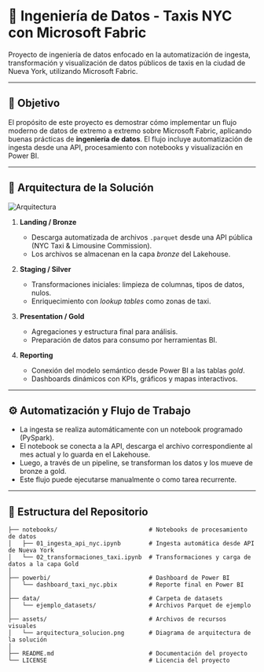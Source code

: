 # 🚖 Ingeniería de Datos - Taxis NYC con Microsoft Fabric

Proyecto de ingeniería de datos enfocado en la automatización de ingesta, transformación y visualización de datos públicos de taxis en la ciudad de Nueva York, utilizando Microsoft Fabric.

---

## 🧠 Objetivo

El propósito de este proyecto es demostrar cómo implementar un flujo moderno de datos de extremo a extremo sobre Microsoft Fabric, aplicando buenas prácticas de **ingeniería de datos**. El flujo incluye automatización de ingesta desde una API, procesamiento con notebooks y visualización en Power BI.

---

## 🧱 Arquitectura de la Solución

![Arquitectura](assets/arquitectura_solucion.png)

1. **Landing / Bronze**  
   - Descarga automatizada de archivos `.parquet` desde una API pública (NYC Taxi & Limousine Commission).  
   - Los archivos se almacenan en la capa *bronze* del Lakehouse.

2. **Staging / Silver**  
   - Transformaciones iniciales: limpieza de columnas, tipos de datos, nulos.  
   - Enriquecimiento con *lookup tables* como zonas de taxi.

3. **Presentation / Gold**  
   - Agregaciones y estructura final para análisis.  
   - Preparación de datos para consumo por herramientas BI.

4. **Reporting**  
   - Conexión del modelo semántico desde Power BI a las tablas *gold*.  
   - Dashboards dinámicos con KPIs, gráficos y mapas interactivos.

---

## ⚙️ Automatización y Flujo de Trabajo

- La ingesta se realiza automáticamente con un notebook programado (PySpark).
- El notebook se conecta a la API, descarga el archivo correspondiente al mes actual y lo guarda en el Lakehouse.
- Luego, a través de un pipeline, se transforman los datos y los mueve de bronze a gold.
- Este flujo puede ejecutarse manualmente o como tarea recurrente.

---

## 📂 Estructura del Repositorio

```plaintext
├── notebooks/                          # Notebooks de procesamiento de datos
│   ├── 01_ingesta_api_nyc.ipynb        # Ingesta automática desde API de Nueva York
│   └── 02_transformaciones_taxi.ipynb  # Transformaciones y carga de datos a la capa Gold
│
├── powerbi/                            # Dashboard de Power BI
│   └── dashboard_taxi_nyc.pbix         # Reporte final en Power BI
│
├── data/                               # Carpeta de datasets
│   └── ejemplo_datasets/               # Archivos Parquet de ejemplo
│
├── assets/                             # Archivos de recursos visuales
│   └── arquitectura_solucion.png       # Diagrama de arquitectura de la solución
│
├── README.md                           # Documentación del proyecto
└── LICENSE                             # Licencia del proyecto

